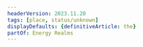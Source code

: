 ```yaml
---
headerVersion: 2023.11.20
tags: [place, status/unknown]
displayDefaults: {definitiveArticle: the}
partOf: Energy Realms
---
```


